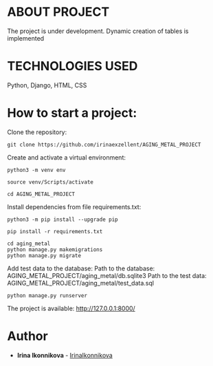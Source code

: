 # ABOUT PROJECT

The project is under development. 
Dynamic creation of tables is implemented

# TECHNOLOGIES USED

Python, Django, HTML, CSS

# How to start a project:

Clone the repository:

```
git clone https://github.com/irinaexzellent/AGING_METAL_PROJECT
```

Create and activate a virtual environment:

```
python3 -m venv env
```
```
source venv/Scripts/activate
```

```
cd AGING_METAL_PROJECT
```

Install dependencies from file requirements.txt:
```
python3 -m pip install --upgrade pip
```
```
pip install -r requirements.txt
```

```
cd aging_metal
python manage.py makemigrations
python manage.py migrate
```
Add test data to the database:
Path to the database: AGING_METAL_PROJECT/aging_metal/db.sqlite3
Path to the test data: AGING_METAL_PROJECT/aging_metal/test_data.sql
```
python manage.py runserver
```
The project is available: http://127.0.0.1:8000/

# Author

* **Irina Ikonnikova** -  [IrinaIkonnikova](https://github.com/irinaexzellent)
